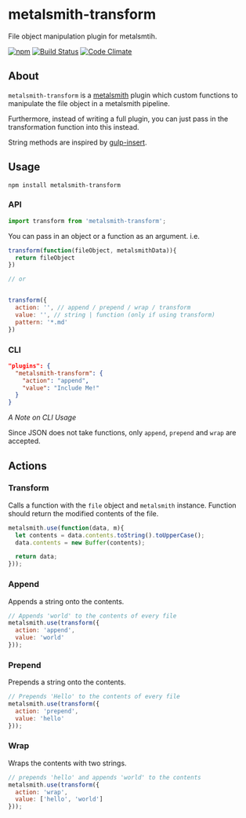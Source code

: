 # metalsmith-transform
File object manipulation plugin for metalsmtih.

[![npm](https://img.shields.io/npm/v/metalsmith-transform.svg)](https://www.npmjs.com/package/metalsmith-transform)
[![Build Status](https://img.shields.io/travis/yeojz/metalsmith-transform.svg)](https://travis-ci.org/yeojz/metalsmith-transform)
[![Code Climate](https://img.shields.io/codeclimate/github/yeojz/metalsmith-transform.svg)](https://codeclimate.com/github/yeojz/metalsmith-transform)

## About
`metalsmith-transform` is a [metalsmith](http://http://www.metalsmith.io/) plugin which custom functions to manipulate the file object in a metalsmith pipeline. 

Furthermore, instead of writing a full plugin, you can just pass in the transformation function into this instead.

String methods are inspired by [gulp-insert](https://www.npmjs.com/package/gulp-insert).


## Usage

```
npm install metalsmith-transform
```

### API
```js
import transform from 'metalsmith-transform';
```

You can pass in an object or a function as an argument. i.e.

```js
transform(function(fileObject, metalsmithData)){
  return fileObject
})

// or


transform({
  action: '', // append / prepend / wrap / transform
  value: '', // string | function (only if using transform)
  pattern: '*.md'
})
```


### CLI
```json
"plugins": {
  "metalsmith-transform": {
    "action": "append",
    "value": "Include Me!"
  }
}
```

*A Note on CLI Usage*

Since JSON does not take functions, only `append`, `prepend` and `wrap` are accepted.


## Actions


### Transform

Calls a function with the `file` object and `metalsmith` instance.
Function should return the modified contents of the file.

```js
metalsmith.use(function(data, m){
  let contents = data.contents.toString().toUpperCase();
  data.contents = new Buffer(contents);

  return data;
})); 
```

### Append

Appends a string onto the contents.

```js
// Appends 'world' to the contents of every file
metalsmith.use(transform({
  action: 'append',
  value: 'world'
})); 
```

### Prepend

Prepends a string onto the contents.

```js
// Prepends 'Hello' to the contents of every file
metalsmith.use(transform({
  action: 'prepend',
  value: 'hello'
}));
```
### Wrap

Wraps the contents with two strings.

```js
// prepends 'hello' and appends 'world' to the contents
metalsmith.use(transform({
  action: 'wrap',
  value: ['hello', 'world']
}));
```





